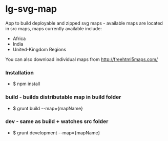 # lg-svg-map
App to build deployable and zipped svg maps - available maps are located in src maps, maps currently available include:

* Africa
* India
* United-Kingdom Regions

You can also download individual maps from http://freehtml5maps.com/

### Installation
* $ npm install

### build - builds distributable map in build folder
* $ grunt build --map={mapName}

### dev - same as build + watches src folder
* $ grunt development --map={mapName}


